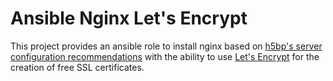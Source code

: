 # Ansible Nginx Let's Encrypt

This project provides an ansible role to install nginx based on [h5bp's server configuration recommendations](https://github.com/h5bp/server-configs-nginx) with the ability to use [Let's Encrypt](https://letsencrypt.org/) for the creation of free SSL certificates.
